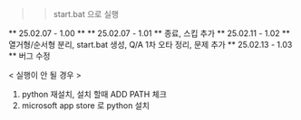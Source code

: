 >> start.bat 으로 실행

** 25.02.07 - 1.00 **
** 25.02.07 - 1.01 ** 종료, 스킵 추가
** 25.02.11 - 1.02 ** 열거형/순서형 분리, start.bat 생성, Q/A 1차 오타 정리, 문제 추가
** 25.02.13 - 1.03 ** 버그 수정

< 실행이 안 될 경우 >
1. python 재설치, 설치 할때 ADD PATH 체크
2. microsoft app store 로 python 설치
